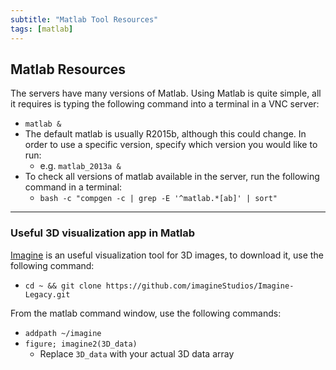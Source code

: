 ```yaml
---
subtitle: "Matlab Tool Resources"
tags: [matlab]
---
```


## Matlab Resources

The servers have many versions of Matlab. Using Matlab is quite simple, all it requires is typing the following command into a terminal in a VNC server:

- `matlab &`
- The default matlab is usually R2015b, although this could change. In order to use a specific version, specify which version you would like to run:
  - e.g. `matlab_2013a &`
- To check all versions of matlab available in the server, run the following command in a terminal:
  - `bash -c "compgen -c | grep -E '^matlab.*[ab]' | sort"`

---

### Useful 3D visualization app in Matlab

[Imagine] is an useful visualization tool for 3D images, to download it, use the following command:

- `cd ~ && git clone https://github.com/imagineStudios/Imagine-Legacy.git`

From the matlab command window, use the following commands:

- `addpath ~/imagine`
- `figure; imagine2(3D_data)`
  - Replace `3D_data` with your actual 3D data array

[imagine]: https://github.com/imagineStudios/Imagine-Legacy
